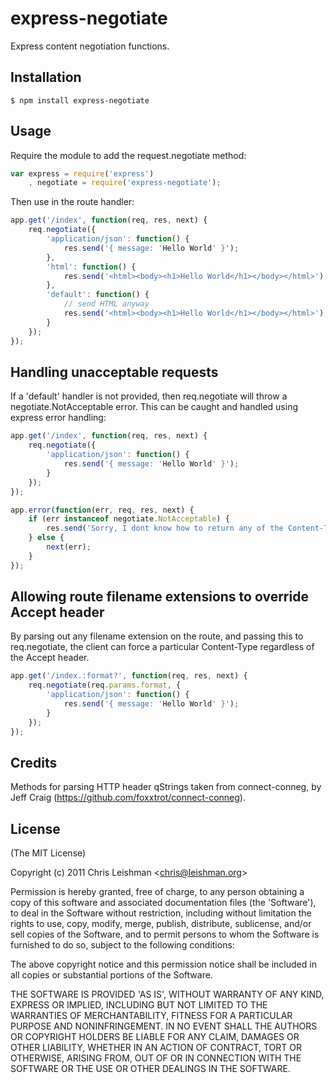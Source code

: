 
# express-negotiate

  Express content negotiation functions.

## Installation

    $ npm install express-negotiate

## Usage

Require the module to add the request.negotiate method:

```javascript
var express = require('express')
    , negotiate = require('express-negotiate');
```

Then use in the route handler:

```javascript
app.get('/index', function(req, res, next) {
    req.negotiate({
        'application/json': function() {
            res.send('{ message: 'Hello World' }');
        },
        'html': function() {
            res.send('<html><body><h1>Hello World</h1></body></html>');
        },
        'default': function() {
            // send HTML anyway
            res.send('<html><body><h1>Hello World</h1></body></html>');
        }
    });
});
```

## Handling unacceptable requests

If a 'default' handler is not provided, then req.negotiate will throw
a negotiate.NotAcceptable error.  This can be caught and handled using
express error handling:

```javascript
app.get('/index', function(req, res, next) {
    req.negotiate({
        'application/json': function() {
            res.send('{ message: 'Hello World' }');
        }
    });
});

app.error(function(err, req, res, next) {
    if (err instanceof negotiate.NotAcceptable) {
        res.send('Sorry, I dont know how to return any of the Content-Types requested', 406);
    } else {
        next(err);
    }
});
```


## Allowing route filename extensions to override Accept header

By parsing out any filename extension on the route, and passing
this to req.negotiate, the client can force a particular
Content-Type regardless of the Accept header.

```javascript
app.get('/index.:format?', function(req, res, next) {
    req.negotiate(req.params.format, {
        'application/json': function() {
            res.send('{ message: 'Hello World' }');
        }
    });
});
```


## Credits

Methods for parsing HTTP header qStrings taken from connect-conneg,
by Jeff Craig (https://github.com/foxxtrot/connect-conneg).

## License 

(The MIT License)

Copyright (c) 2011 Chris Leishman &lt;chris@leishman.org&gt;

Permission is hereby granted, free of charge, to any person obtaining
a copy of this software and associated documentation files (the
'Software'), to deal in the Software without restriction, including
without limitation the rights to use, copy, modify, merge, publish,
distribute, sublicense, and/or sell copies of the Software, and to
permit persons to whom the Software is furnished to do so, subject to
the following conditions:

The above copyright notice and this permission notice shall be
included in all copies or substantial portions of the Software.

THE SOFTWARE IS PROVIDED 'AS IS', WITHOUT WARRANTY OF ANY KIND,
EXPRESS OR IMPLIED, INCLUDING BUT NOT LIMITED TO THE WARRANTIES OF
MERCHANTABILITY, FITNESS FOR A PARTICULAR PURPOSE AND NONINFRINGEMENT.
IN NO EVENT SHALL THE AUTHORS OR COPYRIGHT HOLDERS BE LIABLE FOR ANY
CLAIM, DAMAGES OR OTHER LIABILITY, WHETHER IN AN ACTION OF CONTRACT,
TORT OR OTHERWISE, ARISING FROM, OUT OF OR IN CONNECTION WITH THE
SOFTWARE OR THE USE OR OTHER DEALINGS IN THE SOFTWARE.
